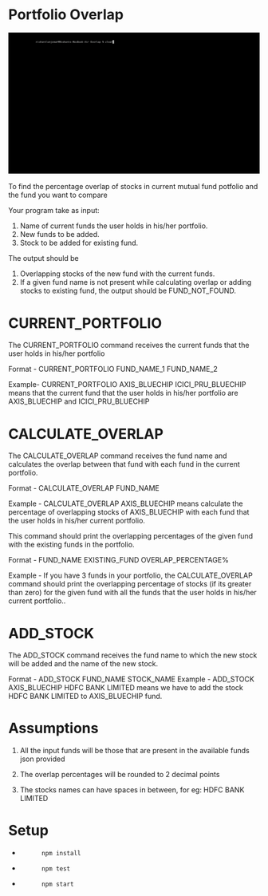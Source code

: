 # Portfolio Overlap

![gif1](./Assets/demo.gif)

To find the percentage overlap of stocks in current mutual fund potfolio and the fund you want to compare

Your program take as input:

1. Name of current funds the user holds in his/her portfolio.
2. New funds to be added.
3. Stock to be added for existing fund.

The output should be
1. Overlapping stocks of the new fund with the current funds.
2. If a given fund name is not present while calculating overlap or adding stocks to existing fund, the output should be FUND_NOT_FOUND.

# CURRENT_PORTFOLIO

The CURRENT_PORTFOLIO command receives the current funds that the user holds in his/her portfolio


Format - CURRENT_PORTFOLIO FUND_NAME_1 FUND_NAME_2

Example- CURRENT_PORTFOLIO AXIS_BLUECHIP ICICI_PRU_BLUECHIP means that the current fund that the user holds in his/her portfolio are AXIS_BLUECHIP and ICICI_PRU_BLUECHIP

# CALCULATE_OVERLAP

The CALCULATE_OVERLAP command receives the fund name and calculates the overlap between that fund with each fund in the current portfolio.


Format - CALCULATE_OVERLAP FUND_NAME

Example - CALCULATE_OVERLAP AXIS_BLUECHIP means calculate the percentage of overlapping stocks of AXIS_BLUECHIP with each fund that the user holds in his/her current portfolio.

This command should print the overlapping percentages of the given fund with the existing funds in the portfolio.

Format - FUND_NAME EXISTING_FUND OVERLAP_PERCENTAGE%

Example - If you have 3 funds in your portfolio, the CALCULATE_OVERLAP command should print the overlapping percentage of stocks (if its greater than zero) for the given fund with all the funds that the user holds in his/her current portfolio..

# ADD_STOCK

The ADD_STOCK command receives the fund name to which the new stock will be added and the name of the new stock.

Format - ADD_STOCK FUND_NAME STOCK_NAME
Example - ADD_STOCK AXIS_BLUECHIP HDFC BANK LIMITED means we have to add the stock HDFC BANK LIMITED to AXIS_BLUECHIP fund.

# Assumptions

1. All the input funds will be those that are present in the available funds json provided

2. The overlap percentages will be rounded to 2 decimal points

3. The stocks names can have spaces in between, for eg: HDFC BANK LIMITED

# Setup

-           npm install

-           npm test            

-           npm start
